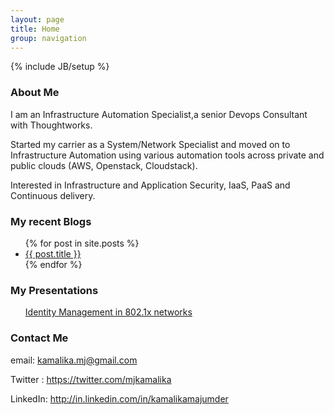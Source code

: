```yaml
---
layout: page
title: Home
group: navigation
---
```

{% include JB/setup %}

### About Me

I am an Infrastructure Automation Specialist,a senior Devops Consultant with Thoughtworks.

Started my carrier as a System/Network Specialist and moved on to Infrastructure Automation using various automation tools across private and public clouds (AWS, Openstack, Cloudstack).

Interested in Infrastructure and Application Security, IaaS, PaaS and Continuous delivery.

### My recent Blogs

<ul>
  {% for post in site.posts %}
    <li>
      <a href="{{ post.url }}">{{ post.title }}</a>
    </li>
  {% endfor %}
</ul>

### My Presentations

<ul>
  <a href="http://www.slideshare.net/kamalikamj/identity-management-15171366">Identity Management in 802.1x networks</a>
</ul>

### Contact Me 

  email: kamalika.mj@gmail.com

  Twitter : https://twitter.com/mjkamalika
  
  LinkedIn: http://in.linkedin.com/in/kamalikamajumder



